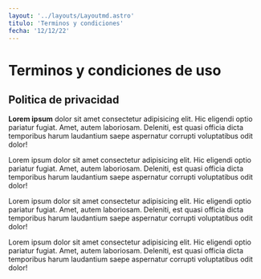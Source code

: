 ```yaml
---
layout: '../layouts/Layoutmd.astro'
titulo: 'Terminos y condiciones'
fecha: '12/12/22'
---
```


# Terminos y condiciones de uso

## Politica de privacidad

**Lorem ipsum** dolor sit amet consectetur adipisicing elit. Hic eligendi optio pariatur fugiat. Amet, autem laboriosam. Deleniti, est quasi officia dicta temporibus harum laudantium saepe aspernatur corrupti voluptatibus odit dolor!

Lorem ipsum dolor sit amet consectetur adipisicing elit. Hic eligendi optio pariatur fugiat. Amet, autem laboriosam. Deleniti, est quasi officia dicta temporibus harum laudantium saepe aspernatur corrupti voluptatibus odit dolor!

Lorem ipsum dolor sit amet consectetur adipisicing elit. Hic eligendi optio pariatur fugiat. Amet, autem laboriosam. Deleniti, est quasi officia dicta temporibus harum laudantium saepe aspernatur corrupti voluptatibus odit dolor!

Lorem ipsum dolor sit amet consectetur adipisicing elit. Hic eligendi optio pariatur fugiat. Amet, autem laboriosam. Deleniti, est quasi officia dicta temporibus harum laudantium saepe aspernatur corrupti voluptatibus odit dolor!
